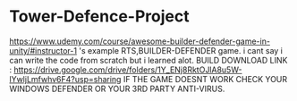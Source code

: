 # Tower-Defence-Project
https://www.udemy.com/course/awesome-builder-defender-game-in-unity/#instructor-1 's example RTS,BUILDER-DEFENDER game. i cant say i can write the code from scratch but i learned alot.
BUILD DOWNLOAD LINK : https://drive.google.com/drive/folders/1Y_ENj8RktOJlA8u5W-lYwljLmfwhv6F4?usp=sharing
IF THE GAME DOESNT WORK CHECK YOUR WINDOWS DEFENDER OR YOUR 3RD PARTY ANTI-VIRUS.
